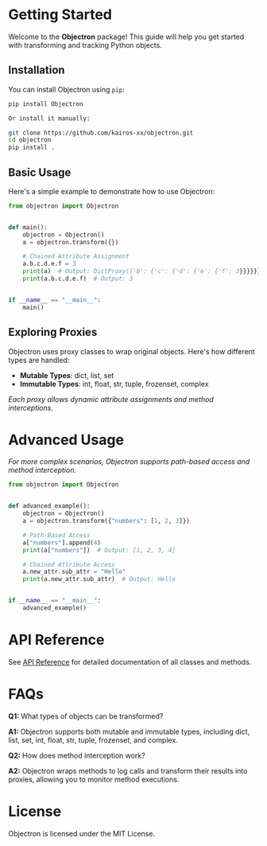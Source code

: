 # Getting Started

Welcome to the **Objectron** package! This guide will help you get started with transforming and tracking Python objects.

## Installation

You can install Objectron using `pip`:

```bash
pip install Objectron

Or install it manually:

git clone https://github.com/kairos-xx/objectron.git
cd objectron
pip install .
```

## Basic Usage

Here's a simple example to demonstrate how to use Objectron:
```python
from objectron import Objectron


def main():
    objectron = Objectron()
    a = objectron.transform({})

    # Chained Attribute Assignment
    a.b.c.d.e.f = 3
    print(a)  # Output: DictProxy({'b': {'c': {'d': {'e': {'f': 3}}}}}})
    print(a.b.c.d.e.f)  # Output: 3


if __name__ == "__main__":
    main()
```

## Exploring Proxies

Objectron uses proxy classes to wrap original objects. Here's how different types are handled:

- **Mutable Types**: dict, list, set
- **Immutable Types**: int, float, str, tuple, frozenset, complex

*Each proxy allows dynamic attribute assignments and method interceptions.*

# Advanced Usage

*For more complex scenarios, Objectron supports path-based access and method interception.*

```python
from objectron import Objectron


def advanced_example():
    objectron = Objectron()
    a = objectron.transform({"numbers": [1, 2, 3]})

    # Path-Based Access
    a["numbers"].append(4)
    print(a["numbers"])  # Output: [1, 2, 3, 4]

    # Chained Attribute Access
    a.new_attr.sub_attr = "Hello"
    print(a.new_attr.sub_attr)  # Output: Hello


if __name__ == "__main__":
    advanced_example()
```
# API Reference

See [API Reference](api_reference.md) for detailed documentation of all classes and methods.

# FAQs

**Q1:** What types of objects can be transformed?

**A1:** Objectron supports both mutable and immutable types, including dict, list, set, int, float, str, tuple, frozenset, and complex.

**Q2:** How does method interception work?

**A2:** Objectron wraps methods to log calls and transform their results into proxies, allowing you to monitor method executions.

# License

Objectron is licensed under the MIT License.